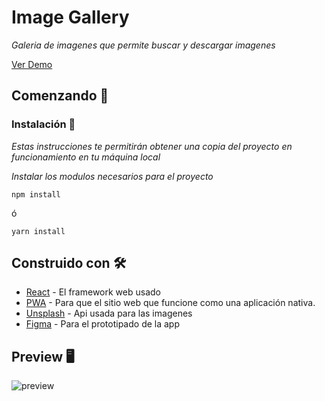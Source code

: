 # Image Gallery

_Galeria de imagenes que permite buscar y descargar imagenes_

[Ver Demo](https://react-image-gallery-red.vercel.app/)

## Comenzando 🚀

### Instalación 🔧

_Estas instrucciones te permitirán obtener una copia del proyecto en funcionamiento en tu máquina local_

_Instalar los modulos necesarios para el proyecto_

```
npm install
```
ó
```
yarn install
```

## Construido con 🛠️
* [React](https://es.reactjs.org/) - El framework web usado
* [PWA](https://web.dev/progressive-web-apps/) - Para que el sitio web que funcione como una aplicación nativa.
* [Unsplash](https://unsplash.com/developers) - Api usada para las imagenes
* [Figma](https://www.figma.com) - Para el prototipado de la app

## Preview 🖥️
![preview](https://user-images.githubusercontent.com/75453133/142971147-4a244a13-096c-4a1a-83f4-a61968d48366.png)
